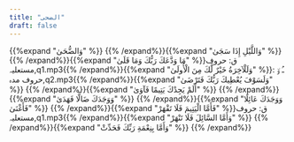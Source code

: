 ```yaml
---
title: "الضحى"
draft: false
---
```

 {{%expand "وَالضُّحَىٰ" %}} {{% /expand%}}{{%expand "وَاللَّيْلِ إِذَا سَجَىٰ" %}} {{% /expand%}}{{%expand "مَا وَدَّعَكَ رَبُّكَ وَمَا قَلَىٰ" %}}ق: حروف مستعلیہ,q1.mp3{{% /expand%}}{{%expand "وَلَلْآخِرَةُ خَيْرٌ لَّكَ مِنَ الْأُولَىٰ" %}}ـُ و٘ :  حروف مدہ,q2.mp3{{% /expand%}}{{%expand "وَلَسَوْفَ يُعْطِيكَ رَبُّكَ فَتَرْضَىٰ" %}} {{% /expand%}}{{%expand "أَلَمْ يَجِدْكَ يَتِيمًا فَآوَىٰ" %}} {{% /expand%}}{{%expand "وَوَجَدَكَ ضَالًّا فَهَدَىٰ" %}} {{% /expand%}}{{%expand "وَوَجَدَكَ عَائِلًا فَأَغْنَىٰ" %}} {{% /expand%}}{{%expand "فَأَمَّا الْيَتِيمَ فَلَا تَقْهَرْ" %}}ق: حروف مستعلیہ,q1.mp3{{% /expand%}}{{%expand "وَأَمَّا السَّائِلَ فَلَا تَنْهَرْ" %}} {{% /expand%}}{{%expand "وَأَمَّا بِنِعْمَةِ رَبِّكَ فَحَدِّثْ" %}} {{% /expand%}}